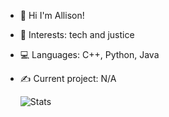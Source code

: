 - 💌 Hi I'm Allison!
- 🌱 Interests: tech and justice
- 💻 Languages: C++, Python, Java
- ✍️ Current project: N/A

  ![Stats](https://github-readme-stats.vercel.app/api/top-langs/?username=allison-pham&layout=compact&theme=dark&langs_count=3)

<!---
allison-pham/allison-pham is a ✨ special ✨ repository because its `README.md` (this file) appears on your GitHub profile.
You can click the Preview link to take a look at your changes.
--->
